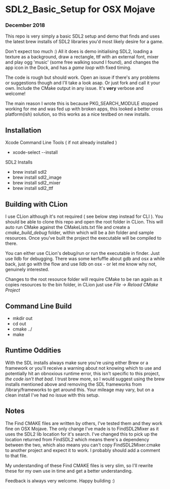 # SDL2_Basic_Setup for OSX Mojave

### December 2018

This repo is very simply a basic SDL2 setup and demo that finds and uses the latest brew installs of SDL2 libraries you'd most likely desire for a game.

Don't expect too much :) All it does is demo initialising SDL2, loading a texture as a background, draw a rectangle, ttf with an external font, mixer and play ogg 'music' (some free walking sound I found), and changes the app icon in the Dock, and has a _game loop_ with fixed timing.

The code is rough but should work. Open an issue if there's any problems or suggestions though and I'll take a look asap. Or just fork and call it your own. Include the CMake output in any issue. It's **very** verbose and welcome!

The main reason I wrote this is because PKG_SEARCH_MODULE stopped working for me and was fed up with broken apps, this looked a better cross platform(ish) solution, so this works as a nice testbed on new installs.

## Installation

Xcode Command Line Tools ( if not already installed )

- xcode-select --install

SDL2 Installs

- brew install sdl2
- brew install sdl2_image
- brew install sdl2_mixer
- brew install sdl2_ttf

## Building with CLion

I use CLion although it's not required ( see below step instead for CLI ). You should be able to clone this repo and open the root folder in CLion. This will auto run CMake against the CMakeLists.txt file and create a _cmake_build_debug_ folder, within which will be a _bin_ folder and sample resources. Once you've built the project the executable will be compiled to there.

You can either use CLion's debug/run or run the executable in finder. Just use lldb for debugging. There was some kerfuffle about gdb and osx a while back, just go with the flow and use lldb on osx - or let me know why not, genuinely interested.

Changes to the root resource folder will require CMake to be ran again as it copies resources to the bin folder, in CLion just use _File -> Reload CMake Project_

## Command Line Build

- mkdir out
- cd out
- cmake ../
- make

## Runtime Oddities

With the SDL installs always make sure you're using either Brew or a framework or you'll receive a warning about not knowing which to use and potentially hit an obnoxious runtime error, this isn't specific to this project, _the code isn't that bad_. I trust brew more, so I would suggest using the brew installs mentioned above and removing the SDL frameworks from /library/frameworks to get around this. Your mileage may vary, but on a clean install I've had no issue with this setup.

## Notes

The Find CMAKE files are written by others, I've tested them and they work fine on OSX Mojave. The only change I've made is to FindSDL2Mixer as it uses the SDL2 lib location for it's search. I've changed this to pick up the location returned from FindSDL2 which means there's a dependency between the two, which also means you can't copy FindSDL2Mixer.cmake to another project and expect it to work. I probably should add a comment to that file.

My understanding of these Find CMAKE files is very slim, so I'll rewrite these for my own use in time and get a better understanding.

Feedback is always very welcome. Happy building :)

